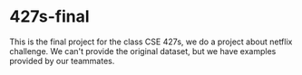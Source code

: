 # 427s-final

This is the final project for the class CSE 427s, we do a project about netflix challenge.
We can't provide the original dataset, but we have examples provided by our teammates.
